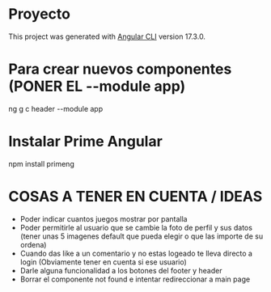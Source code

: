 # Proyecto

This project was generated with [Angular CLI](https://github.com/angular/angular-cli) version 17.3.0.  
# Para crear nuevos componentes (PONER EL --module app)
ng g c header --module app
# Instalar Prime Angular
npm install primeng


# COSAS A TENER EN CUENTA / IDEAS
* Poder indicar cuantos juegos mostrar por pantalla 
* Poder permitirle al usuario que se cambie la foto de perfil y sus datos (tener unas 5 imagenes default que pueda elegir o que las importe de su ordena)
* Cuando das like a un comentario y no estas logeado te lleva directo a login (Obviamente tener en cuenta si ese usuario)
* Darle alguna funcionalidad a los botones del footer y header
* Borrar el componente not found e intentar redireccionar a main page 
